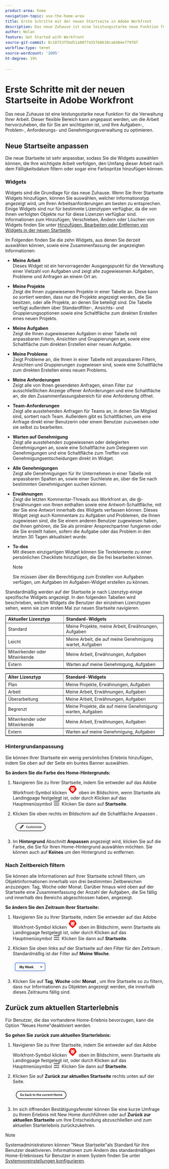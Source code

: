 ```yaml
---
product-area: home
navigation-topic: use-the-home-area
title: Erste Schritte mit der neuen Startseite in Adobe Workfront
description: Das neue Zuhause ist eine leistungsstarke neue Funktion für die Verwaltung Ihrer Arbeit.
author: Nolan
feature: Get Started with Workfront
source-git-commit: 8c18753f5bd51a90f74357b8630ca6404e779f8f
workflow-type: tm+mt
source-wordcount: '1095'
ht-degree: 19%

---
```



# Erste Schritte mit der neuen Startseite in Adobe Workfront

Das neue Zuhause ist eine leistungsstarke neue Funktion für die Verwaltung Ihrer Arbeit. Dieser flexible Bereich kann angepasst werden, um die Arbeit hervorzuheben, die für Sie am wichtigsten ist, und Ihre Aufgaben-, Problem-, Anforderungs- und Genehmigungsverwaltung zu optimieren.

## Neue Startseite anpassen

Die neue Startseite ist sehr anpassbar, sodass Sie die Widgets auswählen können, die Ihre wichtigste Arbeit verfolgen, den Umfang dieser Arbeit nach dem Fälligkeitsdatum filtern oder sogar eine Farbspritze hinzufügen können.

### Widgets

Widgets sind die Grundlage für das neue Zuhause. Wenn Sie Ihrer Startseite Widgets hinzufügen, können Sie auswählen, welcher Informationstyp angezeigt wird, um Ihren Arbeitsanforderungen am besten zu entsprechen. Einige Widgets sind nur für bestimmte Lizenztypen verfügbar, da die von ihnen verfolgten Objekte nur für diese Lizenzen verfügbar sind. Informationen zum Hinzufügen, Verschieben, Ändern oder Löschen von Widgets finden Sie unter [Hinzufügen, Bearbeiten oder Entfernen von Widgets in der neuen Startseite](/help/quicksilver/workfront-basics/using-home/new-home/add-edit-remove-widgets-in-new-home.md).

Im Folgenden finden Sie die zehn Widgets, aus denen Sie derzeit auswählen können, sowie eine Zusammenfassung der angezeigten Informationen:

* **Meine Arbeit**\
    Dieses Widget ist ein hervorragender Ausgangspunkt für die Verwaltung einer Vielzahl von Aufgaben und zeigt alle zugewiesenen Aufgaben, Probleme und Anfragen an einem Ort an.

* **Meine Projekte**\
    Zeigt die Ihnen zugewiesenen Projekte in einer Tabelle an. Diese kann so sortiert werden, dass nur die Projekte angezeigt werden, die Sie besitzen, oder alle Projekte, an denen Sie beteiligt sind. Die Tabelle verfügt außerdem über Standardfilter-, Ansichts- und Gruppierungsoptionen sowie eine Schaltfläche zum direkten Erstellen eines neuen Projekts.

* **Meine Aufgaben**\
    Zeigt die Ihnen zugewiesenen Aufgaben in einer Tabelle mit anpassbaren Filtern, Ansichten und Gruppierungen an, sowie eine Schaltfläche zum direkten Erstellen einer neuen Aufgabe.

* **Meine Probleme**\
    Zeigt Probleme an, die Ihnen in einer Tabelle mit anpassbaren Filtern, Ansichten und Gruppierungen zugewiesen sind, sowie eine Schaltfläche zum direkten Erstellen eines neuen Problems.

* **Meine Anforderungen**\
    Zeigt alle von Ihnen gesendeten Anfragen, einen Filter zur ausschließlichen Anzeige offener Anforderungen und eine Schaltfläche an, die den Zusammenfassungsbereich für eine Anforderung öffnet.

* **Team-Anforderungen**\
    Zeigt alle ausstehenden Anfragen für Teams an, in denen Sie Mitglied sind, sortiert nach Team. Außerdem gibt es Schaltflächen, um eine Anfrage direkt einer Benutzerin oder einem Benutzer zuzuweisen oder sie selbst zu bearbeiten.

* **Warten auf Genehmigung**\
    Zeigt alle ausstehenden zugewiesenen oder delegierten Genehmigungen an, sowie eine Schaltfläche zum Delegieren von Genehmigungen und eine Schaltfläche zum Treffen von Genehmigungsentscheidungen direkt im Widget.

* **Alle Genehmigungen**\
    Zeigt alle Genehmigungen für Ihr Unternehmen in einer Tabelle mit anpassbaren Spalten an, sowie einer Suchleiste an, über die Sie nach bestimmten Genehmigungen suchen können.

* **Erwähnungen**\
    Zeigt die letzten Kommentar-Threads aus Workfront an, die @-Erwähnungen von Ihnen enthalten sowie eine Antwort-Schaltfläche, mit der Sie eine Antwort innerhalb des Widgets verfassen können. Dieses Widget zeigt auch Kommentare zu Aufgaben und Problemen, die Ihnen zugewiesen sind, die Sie einem anderen Benutzer zugewiesen haben, die Ihnen gehören, die Sie als primärer Ansprechpartner fungieren oder die Sie erstellt haben, sofern die Aufgabe oder das Problem in den letzten 30 Tagen aktualisiert wurde.

* **To-dos**\
    Mit diesem einzigartigen Widget können Sie Textelemente zu einer persönlichen Checkliste hinzufügen, die Sie frei bearbeiten können.

  >[!NOTE]
  >
  >Sie müssen über die Berechtigung zum Erstellen von Aufgaben verfügen, um Aufgaben im Aufgaben-Widget erstellen zu können.

Standardmäßig werden auf der Startseite je nach Lizenztyp einige spezifische Widgets angezeigt. In den folgenden Tabellen wird beschrieben, welche Widgets die Benutzer der einzelnen Lizenztypen sehen, wenn sie zum ersten Mal zur neuen Startseite navigieren.

<table border="1" class="inlineTable">
    <tr>
        <td><b>Aktueller Lizenztyp</b></td>
        <td><b>Standard-Widgets</b></td>
    </tr>
    <tr>
        <td>Standard</td>
        <td>Meine Projekte, meine Arbeit, Erwähnungen, Aufgaben</td>
    </tr>
    <tr>
        <td>Leicht</td>
        <td>Meine Arbeit, die auf meine Genehmigung wartet, Aufgaben</td>
    </tr>
    <tr>
        <td>Mitwirkender oder Mitwirkende</td>
        <td>Meine Arbeit, Erwähnungen, Aufgaben</td>
    </tr>
    <tr>
        <td>Extern</td>
        <td>Warten auf meine Genehmigung, Aufgaben</td>
    </tr>
</table>

<table border="1" class="inlineTable">
    <tr>
        <td><b>Alter Lizenztyp</b></td>
        <td><b>Standard-Widgets</b></td>
    </tr>
    <tr>
        <td>Plan</td>
        <td>Meine Projekte, Erwähnungen, Aufgaben</td>
    </tr>
    <tr>
        <td>Arbeit</td>
        <td>Meine Arbeit, Erwähnungen, Aufgaben</td>
    </tr>
    <tr>
        <td>Überarbeitung</td>
        <td>Meine Arbeit, Erwähnungen, Aufgaben</td>
    </tr>
    <tr>
        <td>Begrenzt</td>
        <td>Meine Projekte, die auf meine Genehmigung warten, Aufgaben</td>
    </tr>
    <tr>
        <td>Mitwirkender oder Mitwirkende</td>
        <td>Meine Arbeit, Erwähnungen, Aufgaben</td>
    </tr>
    <tr>
        <td>Extern</td>
        <td>Warten auf meine Genehmigung, Aufgaben</td>
    </tr>
</table>

### Hintergrundanpassung

Sie können Ihrer Startseite ein wenig persönliches Erlebnis hinzufügen, indem Sie oben auf der Seite ein buntes Banner auswählen.

**So ändern Sie die Farbe des Home-Hintergrunds:**

1. Navigieren Sie zu Ihrer Startseite, indem Sie entweder auf das Adobe Workfront-Symbol klicken ![Adobe Workfront-Symbol](../new-home/assets/home-icon-30x29.png) oben im Bildschirm, wenn Startseite als Landingpage festgelegt ist, oder durch Klicken auf das Hauptmenüsymbol ![Symbol für Hauptmenü](../new-home/assets/main-menu-icon-left-nav.png) Klicken Sie dann auf **Startseite**.

1. Klicken Sie oben rechts im Bildschirm auf die Schaltfläche Anpassen .

   ![Schaltfläche &quot;Anpassen&quot;](../new-home/assets/customize-button.png)

1. Im **Hintergrund** Abschnitt **Anpassen** angezeigt wird, klicken Sie auf die Farbe, die Sie für Ihren Home-Hintergrund auswählen möchten. Sie können auch auf **Keines** um den Hintergrund zu entfernen.

### Nach Zeitbereich filtern

Sie können alle Informationen auf Ihrer Startseite schnell filtern, um Objektinformationen innerhalb von drei bestimmten Zeitbereichen anzuzeigen: Tag, Woche oder Monat. Darüber hinaus wird oben auf der Startseite eine Zusammenfassung der Anzahl der Aufgaben, die Sie fällig und innerhalb des Bereichs abgeschlossen haben, angezeigt.

**So ändern Sie den Zeitraum Ihrer Startseite:**

1. Navigieren Sie zu Ihrer Startseite, indem Sie entweder auf das Adobe Workfront-Symbol klicken ![Adobe Workfront-Symbol](../new-home/assets/home-icon-30x29.png) oben im Bildschirm, wenn Startseite als Landingpage festgelegt ist, oder durch Klicken auf das Hauptmenüsymbol ![Symbol für Hauptmenü](../new-home/assets/main-menu-icon-left-nav.png) Klicken Sie dann auf **Startseite**.

1. Klicken Sie oben links auf der Startseite auf den Filter für den Zeitraum . Standardmäßig ist der Filter auf **Meine Woche**.

   ![Dropdown-Liste für Zeitbereichfilter](../new-home/assets/time-range-filter-dropdown-home.png)

1. Klicken Sie auf **Tag**, **Woche** oder **Monat** , um Ihre Startseite so zu filtern, dass nur Informationen zu Objekten angezeigt werden, die innerhalb dieses Zeitraums fällig sind.

## Zurück zum aktuellen Starterlebnis

Für Benutzer, die das vorhandene Home-Erlebnis bevorzugen, kann die Option &quot;Neues Home&quot;deaktiviert werden.


**So gehen Sie zurück zum aktuellen Starterlebnis:**

1. Navigieren Sie zu Ihrer Startseite, indem Sie entweder auf das Adobe Workfront-Symbol klicken ![Adobe Workfront-Symbol](../new-home/assets/home-icon-30x29.png) oben im Bildschirm, wenn Startseite als Landingpage festgelegt ist, oder durch Klicken auf das Hauptmenüsymbol ![Symbol für Hauptmenü](../new-home/assets/main-menu-icon-left-nav.png) Klicken Sie dann auf **Startseite**.

1. Klicken Sie auf **Zurück zur aktuellen Startseite** rechts unten auf der Seite.

   ![Zurück zur aktuellen Schaltfläche &quot;Home&quot;](../new-home/assets/go-back-to-current-home-button.png)

1. Im sich öffnenden Bestätigungsfenster können Sie eine kurze Umfrage zu Ihrem Erlebnis mit New Home durchführen oder auf **Zurück zur aktuellen Startseite** um Ihre Entscheidung abzuschließen und zum aktuellen Starterlebnis zurückzukehren.

>[!NOTE]
>
> Systemadministratoren können &quot;Neue Startseite&quot;als Standard für ihre Benutzer deaktivieren. Informationen zum Ändern des standardmäßigen Home-Erlebnisses für Benutzer in einem System finden Sie unter [Systemvoreinstellungen konfigurieren](/help/quicksilver/administration-and-setup/manage-workfront/security/configure-security-preferences.md).
